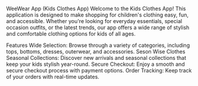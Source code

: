 WeeWear App (Kids Clothes App)
Welcome to the Kids Clothes App! This application is designed to make shopping for children's clothing easy, fun, and accessible. Whether you're looking for everyday essentials, special occasion outfits, or the latest trends, our app offers a wide range of stylish and comfortable clothing options for kids of all ages.

Features
Wide Selection: Browse through a variety of categories, including tops, bottoms, dresses, outerwear, and accessories.
Seson Wise Clothes 
Seasonal Collections: Discover new arrivals and seasonal collections that keep your kids stylish year-round.
Secure Checkout: Enjoy a smooth and secure checkout process with  payment options.
Order Tracking: Keep track of your orders with real-time updates.
